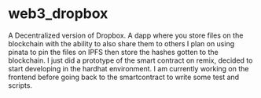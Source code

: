 # web3_dropbox
A Decentralized version of Dropbox. A dapp where you store files on the blockchain with the ability to also share them to others
I plan on using pinata to pin the files on IPFS then store the hashes gotten to the blockchain.
I just did a prototype of the smart contract on remix, decided to start developing in the hardhat environment.
I am currently working on the frontend before going back to the smartcontract to write some test and scripts.
